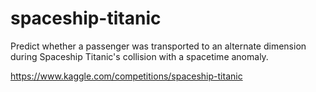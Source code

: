 # spaceship-titanic

Predict whether a passenger was transported to an alternate dimension during Spaceship Titanic's collision with a spacetime anomaly.

https://www.kaggle.com/competitions/spaceship-titanic

